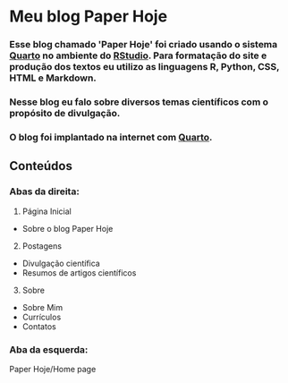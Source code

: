 # Meu blog Paper Hoje

### Esse blog chamado 'Paper Hoje' foi criado usando o sistema [Quarto](https://quarto.org/) no ambiente do [RStudio](https://www.r-studio.com/). Para formatação do site e produção dos textos eu utilizo as linguagens R, Python, CSS, HTML e Markdown.

### Nesse blog eu falo sobre diversos temas científicos com o propósito de divulgação.

### O blog foi implantado na internet com [Quarto](https://quarto.org/).

## Conteúdos

### Abas da direita:

1. Página Inicial
  - Sobre o blog Paper Hoje
2. Postagens
  - Divulgação científica
  - Resumos de artigos científicos
3. Sobre
  - Sobre Mim
  - Currículos
  - Contatos

### Aba da esquerda:

Paper Hoje/Home page
